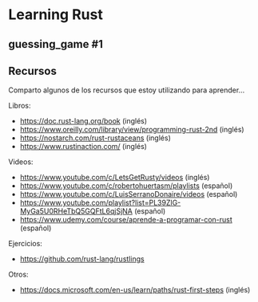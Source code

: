 # Learning Rust

## guessing_game #1


## Recursos
Comparto algunos de los recursos que estoy utilizando para aprender...

Libros:
- https://doc.rust-lang.org/book (inglés)
- https://www.oreilly.com/library/view/programming-rust-2nd (inglés)
- https://nostarch.com/rust-rustaceans (inglés)
- https://www.rustinaction.com/ (inglés)

Videos:
- https://www.youtube.com/c/LetsGetRusty/videos (inglés)
- https://www.youtube.com/c/robertohuertasm/playlists (español)
- https://www.youtube.com/c/LuisSerranoDonaire/videos (español)
- https://www.youtube.com/playlist?list=PL39ZlG-MyGa5U0RHeTbQ5GQFtL6qjSjNA (español)
- https://www.udemy.com/course/aprende-a-programar-con-rust (español)

Ejercicios:
- https://github.com/rust-lang/rustlings

Otros:
- https://docs.microsoft.com/en-us/learn/paths/rust-first-steps (inglés) 
